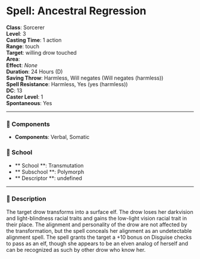 
# Spell: Ancestral Regression
**Class**: Sorcerer  
**Level**: 3  
**Casting Time**: 1 action  
**Range**: touch  
**Target**: willing drow touched  
**Area**:   
**Effect**: _None_  
**Duration**: 24 Hours (D)  
**Saving Throw**: Harmless, Will negates (Will negates (harmless))  
**Spell Resistance**: Harmless, Yes (yes (harmless))  
**DC**: 13  
**Caster Level**: 1  
**Spontaneous**: Yes

---

### 🔮 Components
- **Components**: Verbal, Somatic

### 🏫 School
- ** School **: Transmutation
- ** Subschool **: Polymorph
- ** Descriptor **: undefined
---

### 📜 Description
The target drow transforms into a surface elf. The drow loses her darkvision and light-blindness racial traits and gains the low-light vision racial trait in their place. The alignment and personality of the drow are not affected by the transformation, but the spell conceals her alignment as an undetectable alignment spell. The spell grants the target a +10 bonus on Disguise checks to pass as an elf, though she appears to be an elven analog of herself and can be recognized as such by other drow who know her.
